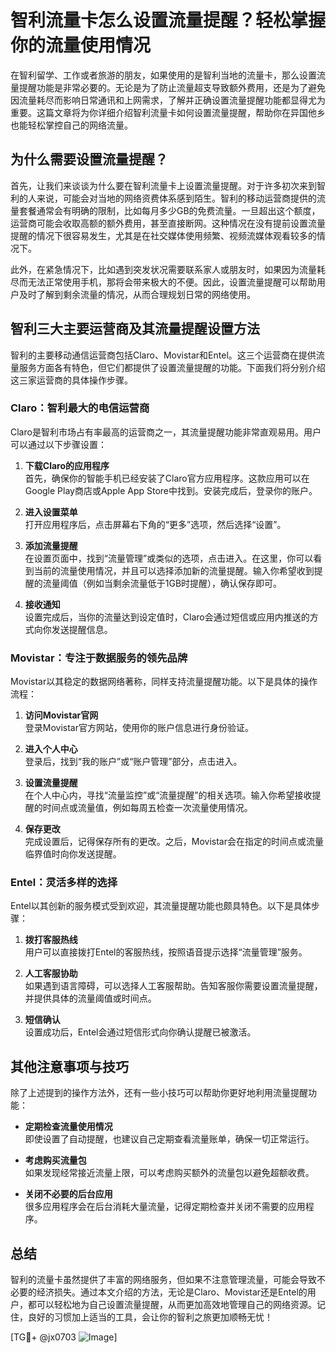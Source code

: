 # 智利流量卡怎么设置流量提醒？轻松掌握你的流量使用情况

在智利留学、工作或者旅游的朋友，如果使用的是智利当地的流量卡，那么设置流量提醒功能是非常必要的。无论是为了防止流量超支导致额外费用，还是为了避免因流量耗尽而影响日常通讯和上网需求，了解并正确设置流量提醒功能都显得尤为重要。这篇文章将为你详细介绍智利流量卡如何设置流量提醒，帮助你在异国他乡也能轻松掌控自己的网络流量。

## 为什么需要设置流量提醒？

首先，让我们来谈谈为什么要在智利流量卡上设置流量提醒。对于许多初次来到智利的人来说，可能会对当地的网络资费体系感到陌生。智利的移动运营商提供的流量套餐通常会有明确的限制，比如每月多少GB的免费流量。一旦超出这个额度，运营商可能会收取高额的额外费用，甚至直接断网。这种情况在没有提前设置流量提醒的情况下很容易发生，尤其是在社交媒体使用频繁、视频流媒体观看较多的情况下。

此外，在紧急情况下，比如遇到突发状况需要联系家人或朋友时，如果因为流量耗尽而无法正常使用手机，那将会带来极大的不便。因此，设置流量提醒可以帮助用户及时了解到剩余流量的情况，从而合理规划日常的网络使用。

## 智利三大主要运营商及其流量提醒设置方法

智利的主要移动通信运营商包括Claro、Movistar和Entel。这三个运营商在提供流量服务方面各有特色，但它们都提供了设置流量提醒的功能。下面我们将分别介绍这三家运营商的具体操作步骤。

### Claro：智利最大的电信运营商

Claro是智利市场占有率最高的运营商之一，其流量提醒功能非常直观易用。用户可以通过以下步骤设置：

1. **下载Claro的应用程序**  
   首先，确保你的智能手机已经安装了Claro官方应用程序。这款应用可以在Google Play商店或Apple App Store中找到。安装完成后，登录你的账户。

2. **进入设置菜单**  
   打开应用程序后，点击屏幕右下角的“更多”选项，然后选择“设置”。

3. **添加流量提醒**  
   在设置页面中，找到“流量管理”或类似的选项，点击进入。在这里，你可以看到当前的流量使用情况，并且可以选择添加新的流量提醒。输入你希望收到提醒的流量阈值（例如当剩余流量低于1GB时提醒），确认保存即可。

4. **接收通知**  
   设置完成后，当你的流量达到设定值时，Claro会通过短信或应用内推送的方式向你发送提醒信息。

### Movistar：专注于数据服务的领先品牌

Movistar以其稳定的数据网络著称，同样支持流量提醒功能。以下是具体的操作流程：

1. **访问Movistar官网**  
   登录Movistar官方网站，使用你的账户信息进行身份验证。

2. **进入个人中心**  
   登录后，找到“我的账户”或“账户管理”部分，点击进入。

3. **设置流量提醒**  
   在个人中心内，寻找“流量监控”或“流量提醒”的相关选项。输入你希望接收提醒的时间点或流量值，例如每周五检查一次流量使用情况。

4. **保存更改**  
   完成设置后，记得保存所有的更改。之后，Movistar会在指定的时间点或流量临界值时向你发送提醒。

### Entel：灵活多样的选择

Entel以其创新的服务模式受到欢迎，其流量提醒功能也颇具特色。以下是具体步骤：

1. **拨打客服热线**  
   用户可以直接拨打Entel的客服热线，按照语音提示选择“流量管理”服务。

2. **人工客服协助**  
   如果遇到语言障碍，可以选择人工客服帮助。告知客服你需要设置流量提醒，并提供具体的流量阈值或时间点。

3. **短信确认**  
   设置成功后，Entel会通过短信形式向你确认提醒已被激活。

## 其他注意事项与技巧

除了上述提到的操作方法外，还有一些小技巧可以帮助你更好地利用流量提醒功能：

- **定期检查流量使用情况**  
  即使设置了自动提醒，也建议自己定期查看流量账单，确保一切正常运行。

- **考虑购买流量包**  
  如果发现经常接近流量上限，可以考虑购买额外的流量包以避免超额收费。

- **关闭不必要的后台应用**  
  很多应用程序会在后台消耗大量流量，记得定期检查并关闭不需要的应用程序。

## 总结

智利的流量卡虽然提供了丰富的网络服务，但如果不注意管理流量，可能会导致不必要的经济损失。通过本文介绍的方法，无论是Claro、Movistar还是Entel的用户，都可以轻松地为自己设置流量提醒，从而更加高效地管理自己的网络资源。记住，良好的习惯加上适当的工具，会让你的智利之旅更加顺畅无忧！

[TG💪+ @jx0703 ![Image](https://github.com/user-attachments/assets/dbca1d08-cadb-493c-b0ec-ad6f7a83f270)]